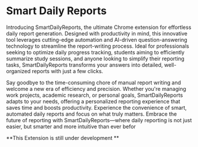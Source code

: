 # Smart Daily Reports

Introducing SmartDailyReports, the ultimate Chrome extension for effortless daily report generation. Designed with productivity in mind, this innovative tool leverages cutting-edge automation and AI-driven question-answering technology to streamline the report-writing process. Ideal for professionals seeking to optimize daily progress tracking, students aiming to efficiently summarize study sessions, and anyone looking to simplify their reporting tasks, SmartDailyReports transforms your answers into detailed, well-organized reports with just a few clicks.

Say goodbye to the time-consuming chore of manual report writing and welcome a new era of efficiency and precision. Whether you're managing work projects, academic research, or personal goals, SmartDailyReports adapts to your needs, offering a personalized reporting experience that saves time and boosts productivity. Experience the convenience of smart, automated daily reports and focus on what truly matters. Embrace the future of reporting with SmartDailyReports—where daily reporting is not just easier, but smarter and more intuitive than ever befor


<!-- This Extension is still under development -->
**This Extension is still under development **